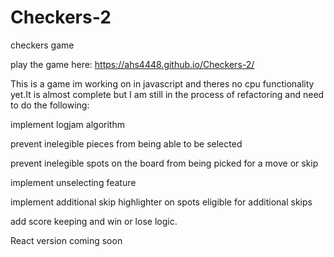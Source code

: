 # Checkers-2
checkers game

play the game here: https://ahs4448.github.io/Checkers-2/

This is a game im working on in javascript and theres no cpu functionality yet.It is almost complete but I am still in the process of 
refactoring and need to do the following:

implement logjam algorithm

prevent inelegible pieces from being able to be selected

prevent inelegible spots on the board from being picked for a move or skip

implement unselecting feature

implement additional skip highlighter on spots eligible for additional skips

add score keeping and win or lose logic.

React version coming soon

